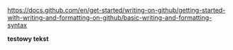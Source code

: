 https://docs.github.com/en/get-started/writing-on-github/getting-started-with-writing-and-formatting-on-github/basic-writing-and-formatting-syntax

**testowy tekst**
